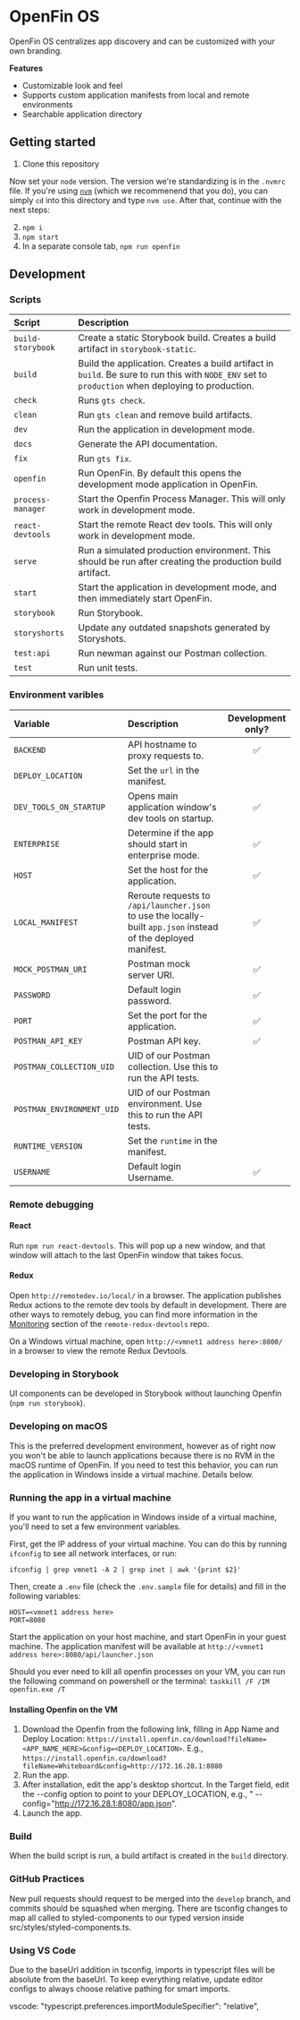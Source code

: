 # OpenFin OS

OpenFin OS centralizes app discovery and can be customized with your own branding.

**Features**

- Customizable look and feel
- Supports custom application manifests from local and remote environments
- Searchable application directory

## Getting started

1. Clone this repository

Now set your `node` version. The version we're standardizing is in the `.nvmrc` file. If you're using [`nvm`](https://github.com/creationix/nvm) (which we recommenend that you do), you can simply `cd` into this directory and type `nvm use`. After that, continue with the next steps:

2. `npm i`
3. `npm start`
4. In a separate console tab, `npm run openfin`

## Development

### Scripts

| Script            | Description                                                                                                                                       |
| :---------------- | :------------------------------------------------------------------------------------------------------------------------------------------------ |
| `build-storybook` | Create a static Storybook build. Creates a build artifact in `storybook-static`.                                                                  |
| `build`           | Build the application. Creates a build artifact in `build`. Be sure to run this with `NODE_ENV` set to `production` when deploying to production. |
| `check`           | Runs `gts check`.                                                                                                                                 |
| `clean`           | Run `gts clean` and remove build artifacts.                                                                                                       |
| `dev`             | Run the application in development mode.                                                                                                          |
| `docs`            | Generate the API documentation.                                                                                                                   |
| `fix`             | Run `gts fix`.                                                                                                                                    |
| `openfin`         | Run OpenFin. By default this opens the development mode application in OpenFin.                                                                   |
| `process-manager` | Start the Openfin Process Manager. This will only work in development mode.                                                                       |
| `react-devtools`  | Start the remote React dev tools. This will only work in development mode.                                                                        |
| `serve`           | Run a simulated production environment. This should be run after creating the production build artifact.                                          |
| `start`           | Start the application in development mode, and then immediately start OpenFin.                                                                    |
| `storybook`       | Run Storybook.                                                                                                                                    |
| `storyshorts`     | Update any outdated snapshots generated by Storyshots.                                                                                            |
| `test:api`        | Run newman against our Postman collection.                                                                                                        |
| `test`            | Run unit tests.                                                                                                                                   |

### Environment varibles

| Variable                  | Description                                                                                                    | Development only? |
| :------------------------ | :------------------------------------------------------------------------------------------------------------- | :---------------: |
| `BACKEND`                 | API hostname to proxy requests to.                                                                             |        ✅         |
| `DEPLOY_LOCATION`         | Set the `url` in the manifest.                                                                                 |                   |
| `DEV_TOOLS_ON_STARTUP`    | Opens main application window's dev tools on startup.                                                          |        ✅         |
| `ENTERPRISE`              | Determine if the app should start in enterprise mode.                                                          |        ✅         |
| `HOST`                    | Set the host for the application.                                                                              |        ✅         |
| `LOCAL_MANIFEST`          | Reroute requests to `/api/launcher.json` to use the locally-built `app.json` instead of the deployed manifest. |        ✅         |
| `MOCK_POSTMAN_URI`        | Postman mock server URI.                                                                                       |        ✅         |
| `PASSWORD`                | Default login password.                                                                                        |        ✅         |
| `PORT`                    | Set the port for the application.                                                                              |        ✅         |
| `POSTMAN_API_KEY`         | Postman API key.                                                                                               |        ✅         |
| `POSTMAN_COLLECTION_UID`  | UID of our Postman collection. Use this to run the API tests.                                                  |                   |
| `POSTMAN_ENVIRONMENT_UID` | UID of our Postman environment. Use this to run the API tests.                                                 |                   |
| `RUNTIME_VERSION`         | Set the `runtime` in the manifest.                                                                             |                   |
| `USERNAME`                | Default login Username.                                                                                        |        ✅         |

### Remote debugging

#### React

Run `npm run react-devtools`. This will pop up a new window, and that window will attach to the last OpenFin window that takes focus.

#### Redux

Open `http://remotedev.io/local/` in a browser. The application publishes Redux actions to the remote dev tools by default in development. There are other ways to remotely debug, you can find more information in the [Monitoring](https://github.com/zalmoxisus/remote-redux-devtools#monitoring) section of the `remote-redux-devtools` repo.

On a Windows virtual machine, open `http://<vmnet1 address here>:8000/` in a browser to view the remote Redux Devtools.

### Developing in Storybook

UI components can be developed in Storybook without launching Openfin (`npm run storybook`).

### Developing on macOS

This is the preferred development environment, however as of right now you won't be able to launch applications because there is no RVM in the macOS runtime of OpenFin. If you need to test this behavior, you can run the application in Windows inside a virtual machine. Details below.

### Running the app in a virtual machine

If you want to run the application in Windows inside of a virtual machine, you'll need to set a few environment variables.

First, get the IP address of your virtual machine. You can do this by running `ifconfig` to see all network interfaces, or run:

`ifconfig | grep vmnet1 -A 2 | grep inet | awk '{print $2}'`

Then, create a `.env` file (check the `.env.sample` file for details) and fill in the following variables:

```
HOST=<vmnet1 address here>
PORT=8080
```

Start the application on your host machine, and start OpenFin in your guest machine. The application manifest will be available at `http://<vmnet1 address here>:8080/api/launcher.json`

Should you ever need to kill all openfin processes on your VM, you can run the following command on powershell or the terminal: `taskkill /F /IM openfin.exe /T`

#### Installing Openfin on the VM

1. Download the Openfin from the following link, filling in App Name and Deploy Location: `https://install.openfin.co/download?fileName=<APP_NAME_HERE>&config=<DEPLOY_LOCATION>`. E.g., `https://install.openfin.co/download?fileName=Whiteboard&config=http://172.16.28.1:8080`
2. Run the app.
3. After installation, edit the app's desktop shortcut. In the Target field, edit the --config option to point to your DEPLOY_LOCATION, e.g., " --config="http://172.16.28.1:8080/app.json".
4. Launch the app.

### Build

When the build script is run, a build artifact is created in the `build` directory.

### GitHub Practices

New pull requests should request to be merged into the `develop` branch, and commits should be squashed when merging.
There are tsconfig changes to map all called to styled-components to our typed version inside src/styles/styled-components.ts.

### Using VS Code

Due to the baseUrl addition in tsconfig, imports in typescript files will be absolute from the baseUrl. To keep everything relative, update editor configs to always choose relative pathing for smart imports.

vscode:
"typescript.preferences.importModuleSpecifier": "relative",
